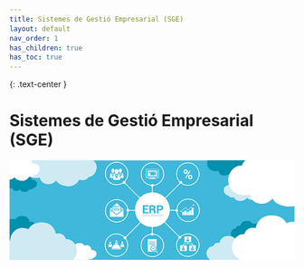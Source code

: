 ```yaml
---
title: Sistemes de Gestió Empresarial (SGE)
layout: default
nav_order: 1
has_children: true
has_toc: true
---
```


{: .text-center }
# Sistemes de Gestió Empresarial (SGE)


![alt text](assets/imatges/software-empresarial-erp.jpg)